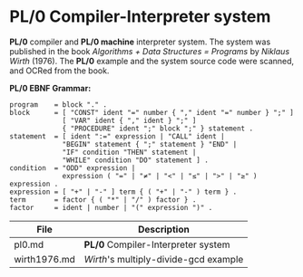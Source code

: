 # PL/0 Compiler-Interpreter system
**PL/0** compiler and **PL/0 machine** interpreter system. The system was published in the book *Algorithms + Data Structures = Programs* by *Niklaus Wirth* (1976). The **PL/0** example and the system source code were scanned, and OCRed from the book.

**PL/0 EBNF Grammar:**
```
program    = block "." .
block      = [ "CONST" ident "=" number { "," ident "=" number } ";" ]
             [ "VAR" ident { "," ident } ";" ]
             { "PROCEDURE" ident ";" block ";" } statement .
statement  = [ ident ":=" expression | "CALL" ident |
             "BEGIN" statement { ";" statement } "END" |
             "IF" condition "THEN" statement |
             "WHILE" condition "DO" statement ] .
condition  = "ODD" expression |
             expression ( "=" | "≠" | "<" | "≤" | ">" | "≥" ) expression .
expression = [ "+" | "-" ] term { ( "+" | "-" ) term } .
term       = factor { ( "*" | "/" ) factor } .
factor     = ident | number | "(" expression ")" .
```

|File        | Description                         |
|------------|-------------------------------------|
|pl0.md      |**PL/0** Compiler-Interpreter system |
|wirth1976.md|*Wirth*'s multiply-divide-gcd example|
